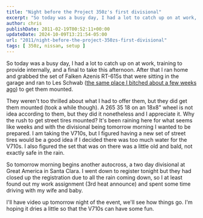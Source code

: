 ```yaml
---
title: "Night before the Project 350z's first divisional"
excerpt: "So today was a busy day, I had a lot to catch up on at work, training to provide internally, and a final to take this afternoon."
author: chris
publishDate: 2011-02-19T00:52:11+00:00
updateDate: 2024-10-09T13:21:54-05:00
url: "2011/night-before-the-project-350zs-first-divisional"
tags: [ 350z, nissan, setup ]
---
```


So today was a busy day, I had a lot to catch up on at work, training to provide internally, and a final to take this afternoon. After that I ran home and grabbed the set of Falken Azenis RT-615s that were sitting in the garage and ran to Les Schwab ([the same place I bitched about a few weeks ago](/2011/race-tire-mounting-in-the-san-francisco-bay-area-peninsula)) to get them mounted.

They weren't too thrilled about what I had to offer them, but they did get them mounted (took a while though). A 265 35 18 on an 18x8" wheel is not idea according to them, but they did it nonetheless and I appreciate it. Why the rush to get street tires mounted? It's been raining here for what seems like weeks and with the divisional being tomorrow morning I wanted to be prepared. I am taking the V710s, but I figured having a new set of street tires would be a good idea if I decided there was too much water for the V710s. I also figured the set that was on there was a little old and bald, not exactly safe in the rain.

So tomorrow morning begins another autocross, a two day divisional at Great America in Santa Clara. I went down to register tonight but they had closed up the registration due to all the rain coming down, so I at least found out my work assignment (3rd heat announce) and spent some time driving with my wife and baby.

I'll have video up tomorrow night of the event, we'll see how things go. I'm hoping it dries a little so that the V710s can have some fun.

